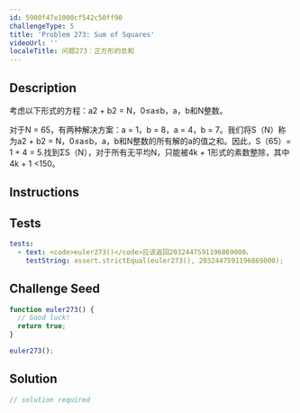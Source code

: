 ```yaml
---
id: 5900f47e1000cf542c50ff90
challengeType: 5
title: 'Problem 273: Sum of Squares'
videoUrl: ''
localeTitle: 问题273：正方形的总和
---
```


## Description
<section id="description">考虑以下形式的方程：a2 + b2 = N，0≤a≤b，a，b和N整数。 <p>对于N = 65，有两种解决方案：a = 1，b = 8，a = 4，b = 7。我们将S（N）称为a2 + b2 = N，0≤a≤b，a，b和N整数的所有解的a的值之和。因此，S（65）= 1 + 4 = 5.找到ΣS（N），对于所有无平均N，只能被4k + 1形式的素数整除，其中4k + 1 &lt;150。 </p></section>

## Instructions
<section id="instructions">
</section>

## Tests
<section id='tests'>

```yml
tests:
  - text: <code>euler273()</code>应该返回2032447591196869000。
    testString: assert.strictEqual(euler273(), 2032447591196869000);

```

</section>

## Challenge Seed
<section id='challengeSeed'>

<div id='js-seed'>

```js
function euler273() {
  // Good luck!
  return true;
}

euler273();

```

</div>



</section>

## Solution
<section id='solution'>

```js
// solution required
```
</section>
